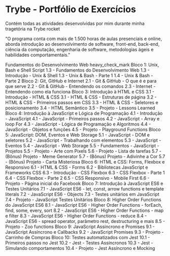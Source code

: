 # Trybe - Portfólio de Exercícios

Contém todas as atividades desenvolvidas por mim durante minha tragetória na Trybe rocket

"O programa conta com mais de 1.500 horas de aulas presenciais e online, aborda introdução ao desenvolvimento de software, front-end, back-end, ciência da computação, engenharia de software, metodologias ágeis e habilidades comportamentais."

Fundamentos do Desenvolvimento Web heavy_check_mark
Bloco 1: Unix, Bash e Shell Script
 1.3 - Fundamentos do Desenvolvimento Web
 1.3 - Introdução - Unix & Shell
 1.3 - Unix & Bash - Parte 1
 1.4 - Unix & Bash - Parte 2
Bloco 2: Git, GitHub e Internet
 2.1 - Git & GitHub - O que é e para que serve
 2.2 - Git & GitHub - Entendendo os comandos
 2.3 - Internet - Entendendo como ela funciona
Bloco 3: Introdução à HTML e CSS
 3.1 - Introdução - HTML & CSS
 3.1 - HTML & CSS - Estruturas de página
 3.2 - HTML & CSS - Primeiros passos em CSS
 3.3 - HTML & CSS - Seletores e posicionamento
 3.4 - HTML Semântico
 3.5 - Projeto - Lessons Learned
Bloco 4: Introdução à JavaScript e Lógica de Programação
 4.1 - Introdução - JavaScript
 4.1 - JavaScript - Primeiros passos
 4.2 - JavaScript - Array e loop For
 4.3 - JavaScript - Lógica de Programação e Algoritmos
 4.4 - JavaScript - Objetos e funções
 4.5 - Projeto - Playground Functions
Bloco 5: JavaScript: DOM, Eventos e Web Storage
 5.1 - JavaScript - DOM e seletores
 5.2 - JavaScript - Trabalhando com elementos
 5.3 - JavaScript - Eventos
 5.4 - JavaScript - Web Storage
 5.5 - Fundamentos - JavaScript - Projetos
 5.5 - Projeto - Arte com Pixels
 5.6 - Projeto - Lista de tarefas
 5.7 - (Bônus) Projeto - Meme Generator
 5.7 - (Bônus) Projeto - Adivinhe a Cor
 5.7 - (Bônus) Projeto - Carta Misteriosa
Bloco 6: HTML e CSS: Forms, Flexbox e Responsivo
 6.1 - HTML & CSS - Forms
 6.2 - Bibliotecas JavaScript e Frameworks CSS
 6.3 - Introdução - CSS Flexbox
 6.3 - CSS Flexbox - Parte 1
 6.4 - CSS Flexbox - Parte 2
 6.5 - CSS Responsivo - Mobile First
 6.6 - Projeto - Página inicial do Facebook
Bloco 7: Introdução à JavaScript ES6 e Testes Unitários
 7.1 - JavaScript ES6 - let, const, arrow functions e template literals
 7.2 - JavaScript ES6 - Objects
 7.3 - Testes unitários em JavaScript
 7.4 - Projeto - JavaScript Testes Unitários
Bloco 8: Higher Order Functions do JavaScript ES6
 8.1 - JavaScript ES6 - Higher Order Functions - forEach, find, some, every, sort
 8.2 - JavaScript ES6 - Higher Order Functions - map e filter
 8.3 - JavaScript ES6 - Higher Order Functions - reduce
 8.4 - JavaScript ES6 - spread operator, parâmetro rest, destructuring e mais
 8.5 - Projeto - Zoo functions
Bloco 9: JavaScript Assíncrono e Promises
 9.1 - JavaScript Assíncrono e Callbacks
 9.2 - JavaScript Promises
 9.3 - Projeto - Carrinho de Compras
Bloco 10: Testes automatizados com Jest
 10.1 - Primeiros passos no Jest
 10.2 - Jest - Testes Assíncronos
 10.3 - Jest - Simulando comportamentos
 10.4 - Projeto - Jest Assíncrono e Mocking